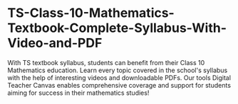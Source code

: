 # TS-Class-10-Mathematics-Textbook-Complete-Syllabus-With-Video-and-PDF
With TS textbook syllabus, students can benefit from their Class 10 Mathematics education. Learn every topic covered in the school's syllabus with the help of interesting videos and downloadable PDFs. Our tools Digital Teacher Canvas enables comprehensive coverage and support for students aiming for success in their mathematics studies!
